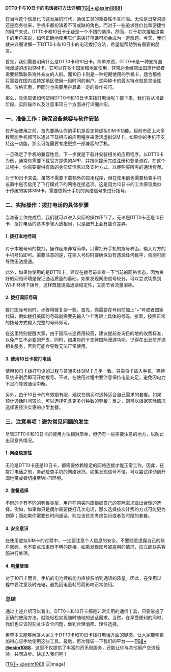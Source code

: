 **DTT0卡与10日卡的电话拨打方法详解[[TG💪+ @esim1088](https://t.me/s/esim1088)]**

在当今这个信息化飞速发展的时代，通信工具的重要性不言而喻。无论是日常沟通还是商务往来，手机卡都扮演着不可或缺的角色。而对于一些追求性价比和便捷性的用户来说，DTT0卡和10日卡无疑是一个不错的选择。然而，对于初次接触这类卡的用户来说，如何正确地使用它们来拨打电话可能会成为一道难题。今天，我们就来详细讲解一下DTT0卡和10日卡的电话拨打方法，希望能帮助到有需要的朋友。

首先，我们需要明确什么是DTT0卡和10日卡。简单来说，DTT0卡是一种支持国际漫游的虚拟SIM卡，它可以在多个国家和地区使用，非常适合经常出国旅行或者需要频繁联系海外亲友的人群。而10日卡则是一种短期使用的手机卡，适合那些只需要在国内或特定地区使用一段时间的用户。这两种卡的最大特点就是灵活性高、价格实惠，但同时也需要用户具备一定的操作技巧。

那么，具体应该如何使用DTT0卡和10日卡来拨打电话呢？接下来，我们将从准备阶段、实际操作以及注意事项三个方面进行详细介绍。

### **一、准备工作：确保设备兼容与软件安装**

在开始使用之前，首先要确认你的手机是否支持虚拟SIM卡功能。目前市面上大多数智能手机都可以通过下载相应的应用程序来激活虚拟SIM卡。如果你的手机不支持这一功能，那么可能需要考虑更换一部兼容的手机。

一旦确定了手机的兼容性后，下一步就是下载并安装相关的应用程序。以DTT0卡为例，通常你需要下载官方提供的APP，并按照提示完成注册和登录流程。在这个过程中，你需要提供有效的身份证信息以及支付方式，以便购买所需的通话套餐。

对于10日卡来说，虽然不需要下载额外的应用程序，但在使用前也需要检查手机设置中是否启用了飞行模式下的网络连接选项。这是因为10日卡的工作原理类似于传统的实体SIM卡，需要依赖于手机的网络信号来进行拨号。

### **二、实际操作：拨打电话的具体步骤**

当准备工作完成后，我们就可以进入实际的操作环节了。无论是DTT0卡还是10日卡，拨打电话的基本步骤大致相同，只是细节上会有些许差异。

#### **1. 拨打本地号码**

对于本地号码的拨打，操作起来非常简单。只需打开手机的拨号界面，输入对方的手机号码即可。需要注意的是，在输入号码时要确保没有遗漏任何数字，否则可能导致无法接通。

此外，如果你使用的是DTT0卡，建议在拨号前查看一下当前的网络状态，因为良好的网络环境是保证通话质量的基础。如果发现网络信号较弱，可以尝试切换到Wi-Fi环境下拨号，这样既能提高通话稳定性，又能节省流量消耗。

#### **2. 拨打国际号码**

拨打国际号码时，步骤稍微复杂一些。首先，你需要在号码前加上“+”号或者国家代码，例如拨打美国的号码就需要先输入“+1”再跟上具体的号码。接着，按照正常的拨号方式输入完整的号码即可。

在这里特别提醒大家，由于国际长途费用较高，建议提前查询目的地的收费标准，以免产生不必要的开支。同时，如果你的卡支持国际漫游功能，记得在出发前开通相关服务，否则可能会导致无法正常使用。

#### **3. 使用10日卡拨打电话**

使用10日卡拨打电话的过程与普通实体SIM卡几乎一致。只需将卡插入手机，等待系统识别后即可开始拨号。不过，在使用过程中要注意保持电量充足，避免因电力不足而导致通话中断。

另外，由于10日卡的有效期有限，建议在购买时选择适合自己需求的套餐。如果预计通话时间较长，可以选择包含更多分钟数的套餐；反之，则可以根据实际情况选择更经济实惠的小型套餐。

### **三、注意事项：避免常见问题的发生**

尽管DTT0卡和10日卡的使用方法相对简单，但仍有一些需要注意的地方，以防止出现意外情况。

#### **1. 网络稳定性**

无论是DTT0卡还是10日卡，都需要依赖稳定的网络连接才能正常工作。因此，在拨打电话之前，务必检查手机的网络状况。如果发现信号不佳，可以尝试移动到开阔地带或者切换至Wi-Fi环境。

#### **2. 套餐选择**

不同的卡有不同的套餐类型，用户在购买时应根据自己的实际需求做出合理的选择。例如，如果你只是偶尔需要拨打几次电话，那么选择按次计费的方式可能更为划算；而如果你需要长时间通话，则应该优先考虑包月或者包时段的套餐。

#### **3. 安全意识**

在使用虚拟SIM卡的过程中，一定要注意个人信息的安全。不要随意透露自己的账户密码，也不要点击来历不明的链接。如果发现账号被盗用的情况，应立即联系客服进行处理。

#### **4. 电量管理**

对于10日卡而言，手机的电池续航能力直接影响到通话的质量。因此，在使用过程中要注意及时充电，避免因电量耗尽而影响正常使用。

### **总结**

通过上述介绍可以看出，DTT0卡和10日卡都是非常实用的通信工具，只要掌握了正确的使用方法，就能轻松实现随时随地的通话需求。当然，在享受便利的同时，我们也应该时刻关注安全问题，做到合理消费、理性选择。

希望本文能够解答大家关于DTT0卡和10日卡拨打电话方面的疑惑，让大家能够更加得心应手地使用这些工具。最后，再次强调一下我们的平台——**[TG💪+ @esim1088](https://t.me/s/esim1088)**，这里不仅提供了丰富的资讯和服务，还能让你与其他用户交流经验，共同进步。快加入我们吧！

[[TG💪+ @esim1088](https://t.me/s/esim1088) ![Image](https://i.postimg.cc/4NQfJmqS/Snipaste-2025-05-13-00-14-12.png)]